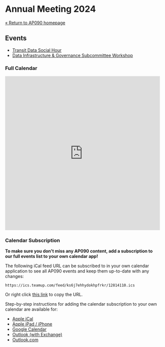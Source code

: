 # Annual Meeting 2024

[« Return to AP090 homepage](/)

## Events

- [Transit Data Social Hour](./social-hour)
- [Data Infrastructure & Governance Subcommittee Workshop](./data-infra-gov-subcommittee)

### Full Calendar

<iframe src="https://teamup.com/ks6j7ehhydokhpfrkr?disableSidepanel=1&showMenu=0&showHeader=0&showViewSelector=0&view=md4&date=2024-01-07&zoom=0.8" style="width: 100%; height: 500px" loading="lazy" frameborder="0"></iframe>

### Calendar Subscription

**To make sure you don't miss any AP090 content, add a subscription to our full events list to your own calendar app!**

The following iCal feed URL can be subscribed to in your own calendar application to see all AP090 events and keep them up-to-date with any changes:

```text
https://ics.teamup.com/feed/ks6j7ehhydokhpfrkr/12814110.ics
```

Or right click [this link](https://ics.teamup.com/feed/ks6j7ehhydokhpfrkr/12814110.ics) to copy the URL.

Step-by-step instructions for adding the calendar subscription to your own calendar are available for:

- [Apple iCal](https://calendar.teamup.com/kb/subscribe-to-teamup-icalendar-feeds/#apple-ical)
- [Apple iPad / iPhone](https://calendar.teamup.com/kb/subscribe-to-teamup-icalendar-feeds/#apple-ipad-iphone)
- [Google Calendar](https://calendar.teamup.com/kb/subscribe-to-teamup-icalendar-feeds/#google-calendar)
- [Outlook (with Exchange)](https://calendar.teamup.com/kb/subscribe-to-teamup-icalendar-feeds/#outlook-with-exchange)
- [Outlook.com](https://calendar.teamup.com/kb/subscribe-to-teamup-icalendar-feeds/#outlook-com)
